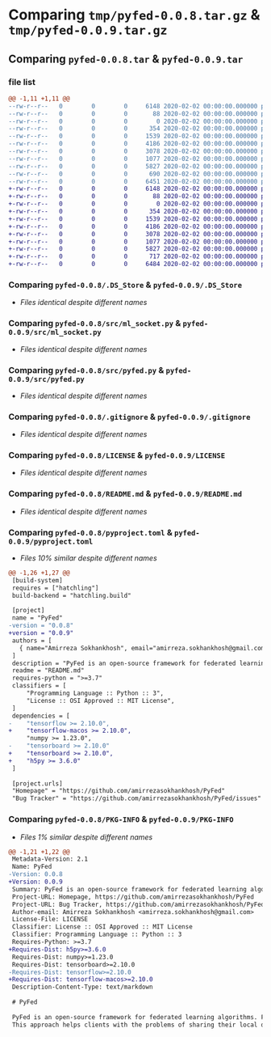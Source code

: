 # Comparing `tmp/pyfed-0.0.8.tar.gz` & `tmp/pyfed-0.0.9.tar.gz`

## Comparing `pyfed-0.0.8.tar` & `pyfed-0.0.9.tar`

### file list

```diff
@@ -1,11 +1,11 @@
--rw-r--r--   0        0        0     6148 2020-02-02 00:00:00.000000 pyfed-0.0.8/.DS_Store
--rw-r--r--   0        0        0       88 2020-02-02 00:00:00.000000 pyfed-0.0.8/.pypirc
--rw-r--r--   0        0        0        0 2020-02-02 00:00:00.000000 pyfed-0.0.8/src/__init__.py
--rw-r--r--   0        0        0      354 2020-02-02 00:00:00.000000 pyfed-0.0.8/src/global_var.py
--rw-r--r--   0        0        0     1539 2020-02-02 00:00:00.000000 pyfed-0.0.8/src/ml_socket.py
--rw-r--r--   0        0        0     4186 2020-02-02 00:00:00.000000 pyfed-0.0.8/src/pyfed.py
--rw-r--r--   0        0        0     3078 2020-02-02 00:00:00.000000 pyfed-0.0.8/.gitignore
--rw-r--r--   0        0        0     1077 2020-02-02 00:00:00.000000 pyfed-0.0.8/LICENSE
--rw-r--r--   0        0        0     5827 2020-02-02 00:00:00.000000 pyfed-0.0.8/README.md
--rw-r--r--   0        0        0      690 2020-02-02 00:00:00.000000 pyfed-0.0.8/pyproject.toml
--rw-r--r--   0        0        0     6451 2020-02-02 00:00:00.000000 pyfed-0.0.8/PKG-INFO
+-rw-r--r--   0        0        0     6148 2020-02-02 00:00:00.000000 pyfed-0.0.9/.DS_Store
+-rw-r--r--   0        0        0       88 2020-02-02 00:00:00.000000 pyfed-0.0.9/.pypirc
+-rw-r--r--   0        0        0        0 2020-02-02 00:00:00.000000 pyfed-0.0.9/src/__init__.py
+-rw-r--r--   0        0        0      354 2020-02-02 00:00:00.000000 pyfed-0.0.9/src/global_var.py
+-rw-r--r--   0        0        0     1539 2020-02-02 00:00:00.000000 pyfed-0.0.9/src/ml_socket.py
+-rw-r--r--   0        0        0     4186 2020-02-02 00:00:00.000000 pyfed-0.0.9/src/pyfed.py
+-rw-r--r--   0        0        0     3078 2020-02-02 00:00:00.000000 pyfed-0.0.9/.gitignore
+-rw-r--r--   0        0        0     1077 2020-02-02 00:00:00.000000 pyfed-0.0.9/LICENSE
+-rw-r--r--   0        0        0     5827 2020-02-02 00:00:00.000000 pyfed-0.0.9/README.md
+-rw-r--r--   0        0        0      717 2020-02-02 00:00:00.000000 pyfed-0.0.9/pyproject.toml
+-rw-r--r--   0        0        0     6484 2020-02-02 00:00:00.000000 pyfed-0.0.9/PKG-INFO
```

### Comparing `pyfed-0.0.8/.DS_Store` & `pyfed-0.0.9/.DS_Store`

 * *Files identical despite different names*

### Comparing `pyfed-0.0.8/src/ml_socket.py` & `pyfed-0.0.9/src/ml_socket.py`

 * *Files identical despite different names*

### Comparing `pyfed-0.0.8/src/pyfed.py` & `pyfed-0.0.9/src/pyfed.py`

 * *Files identical despite different names*

### Comparing `pyfed-0.0.8/.gitignore` & `pyfed-0.0.9/.gitignore`

 * *Files identical despite different names*

### Comparing `pyfed-0.0.8/LICENSE` & `pyfed-0.0.9/LICENSE`

 * *Files identical despite different names*

### Comparing `pyfed-0.0.8/README.md` & `pyfed-0.0.9/README.md`

 * *Files identical despite different names*

### Comparing `pyfed-0.0.8/pyproject.toml` & `pyfed-0.0.9/pyproject.toml`

 * *Files 10% similar despite different names*

```diff
@@ -1,26 +1,27 @@
 [build-system]
 requires = ["hatchling"]
 build-backend = "hatchling.build"
 
 [project]
 name = "PyFed"
-version = "0.0.8"
+version = "0.0.9"
 authors = [
   { name="Amirreza Sokhankhosh", email="amirreza.sokhankhosh@gmail.com" },
 ]
 description = "PyFed is an open-source framework for federated learning algorithms." 
 readme = "README.md"
 requires-python = ">=3.7"
 classifiers = [
     "Programming Language :: Python :: 3",
     "License :: OSI Approved :: MIT License",
 ]
 dependencies = [
-    "tensorflow >= 2.10.0",
+    "tensorflow-macos >= 2.10.0",
     "numpy >= 1.23.0",
-    "tensorboard >= 2.10.0"
+    "tensorboard >= 2.10.0",
+    "h5py >= 3.6.0"
 ]
 
 [project.urls]
 "Homepage" = "https://github.com/amirrezasokhankhosh/PyFed"
 "Bug Tracker" = "https://github.com/amirrezasokhankhosh/PyFed/issues"
```

### Comparing `pyfed-0.0.8/PKG-INFO` & `pyfed-0.0.9/PKG-INFO`

 * *Files 1% similar despite different names*

```diff
@@ -1,21 +1,22 @@
 Metadata-Version: 2.1
 Name: PyFed
-Version: 0.0.8
+Version: 0.0.9
 Summary: PyFed is an open-source framework for federated learning algorithms.
 Project-URL: Homepage, https://github.com/amirrezasokhankhosh/PyFed
 Project-URL: Bug Tracker, https://github.com/amirrezasokhankhosh/PyFed/issues
 Author-email: Amirreza Sokhankhosh <amirreza.sokhankhosh@gmail.com>
 License-File: LICENSE
 Classifier: License :: OSI Approved :: MIT License
 Classifier: Programming Language :: Python :: 3
 Requires-Python: >=3.7
+Requires-Dist: h5py>=3.6.0
 Requires-Dist: numpy>=1.23.0
 Requires-Dist: tensorboard>=2.10.0
-Requires-Dist: tensorflow>=2.10.0
+Requires-Dist: tensorflow-macos>=2.10.0
 Description-Content-Type: text/markdown
 
 # PyFed
 
 PyFed is an open-source framework for federated learning algorithms. Federated Learning is a subfield of machine learning which trains a global model using one server and multiple clients which contain their separate datasets. 
 This approach helps clients with the problems of sharing their local data with a server and the risk of data leakage. PyFed is a straightforward and brief package that allows scientists to try Federated Learning for any model using any dataset. Furthermore, PyFed uses Tensorboard to demonstrate the history of training of each client per round.
```

